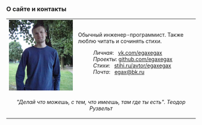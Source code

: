 <!--2011-06-14 12:07:03-->
### О сайте и контакты
<table border="0" width="100%" style="display:block; overflow: auto"><tr>
  <td valign="top" style="width: 170px;">
    <img src="egaxegax.png" alt="<No Image>">
  </td>
  <td class="hspace">
     Обычный инженер-программист. 
     Также люблю читать и сочинять стихи.
    <dl>
      <dd class="nomarg gray"><i>Личная</i>: &nbsp; <a href="https://vk.com/egaxegax">vk.com/egaxegax</a></dd>
      <dd class="nomarg gray"><i>Проекты</i>: <a href="https://github.com/egaxegax">github.com/egaxegax</a></dd>
      <dd class="nomarg gray"><i>Стихи</i>: &nbsp; <a href="https://stihi.ru/avtor/egaxegax">stihi.ru/avtor/egaxegax</a></dd>        
      <dd class="nomarg gray"><i>Почта</i>: &nbsp; <a href="">egax@bk.ru</a></dd>
    </dl>
    <!--iframe src="https://yoomoney.ru/quickpay/button-widget?targets=Sponsor&default-sum=100&button-text=11&yoomoney-payment-type=on&button-size=m&button-color=orange&successURL=&quickpay=small&account=41001108212725&" width="500" height="36" frameborder="0" allowtransparency="true" scrolling="no"></iframe-->
  </td>
</tr><tr>
  <td colspan="2" align="center" class="smaller"><p>
    <i> "Делай что можешь, с тем, что имеешь, там где ты есть". </i> 
    <i><a> Теодор Рузвельт </a></i>
  </td>
</tr></table>

